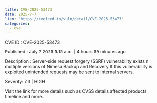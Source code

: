 ```yaml
--- 
title: CVE-2025-53473
date: 2025-7-7
lien: "https://cvefeed.io/vuln/detail/CVE-2025-53473"
categories:
  - cve
---
```


CVE ID : CVE-2025-53473

Published :  July 7
2025
5:15 a.m. | 4 hours
59 minutes ago

Description : Server-side request forgery (SSRF) vulnerability exists n multiple versions of Nimesa Backup and Recovery
If this vulnerability is exploited
unintended requests may be sent to internal servers.

Severity: 7.3 | HIGH

Visit the link for more details
such as CVSS details
affected products
timeline
and more...
